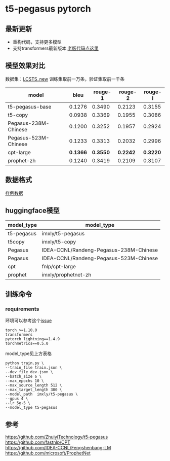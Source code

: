 # t5-pegasus pytorch
## 最新更新
- 重构代码，支持更多模型
- 支持transformers最新版本
[老版代码点这里](https://github.com/renmada/t5-pegasus-pytorch/tree/legacy)
## 模型效果对比
数据集：[LCSTS_new](https://www.luge.ai/#/luge/dataDetail?id=10)
训练集取前一万条，验证集取前一千条

| model                | bleu        | rouge-1       | rouge-2      | rouge-l      |
|----------------------|-------------|---------------|--------------|--------------|
| t5-pegasus-base      | 0.1276      | 0.3490        | 0.2123       | 0.3155       |
| t5-copy              | 0.0938      | 0.3369        | 0.1955       | 0.3086       |
| Pegasus-238M-Chinese | 0.1200      | 0.3252        | 0.1957       | 0.2924       |
| Pegasus-523M-Chinese | 0.1233      | 0.3313        | 0.2032       | 0.2996       |
| cpt-large            |  **0.1366** | **0.3550**    | **0.2242**   | **0.3220**   |
| prophet-zh           | 0.1240      | 0.3419        | 0.2109       | 0.3107       |

## 数据格式
[样例数据](https://github.com/renmada/t5-pegasus-pytorch/blob/legacy/examples/sample_data.json)
## huggingface模型

| model_type	 | model_type                             |
|-------------|----------------------------------------|
| t5-pegasus  | imxly/t5-pegasus                       |
| t5copy      | imxly/t5-copy                          |
| Pegasus     | IDEA-CCNL/Randeng-Pegasus-238M-Chinese |
| Pegasus     | IDEA-CCNL/Randeng-Pegasus-523M-Chinese |
| cpt         | fnlp/cpt-large                         |
| prophet     | imxly/prophetnet-zh                    |


## 训练命令
### requirements
环境可以参考这个[issue](https://github.com/renmada/t5-pegasus-pytorch/issues/58)
```
torch >=1.10.0
transformers
pytorch_lightning==1.4.9
torchmetrics==0.5.0
```
model_type见上方表格
```shell
python train.py \
--train_file train.json \
--dev_file dev.json \
--batch_size 6 \
--max_epochs 10 \
--max_source_length 512 \
--max_target_length 300 \
--model_path  imxly/t5-pegasus \
--gpus 4 \
--lr 5e-5 \
--model_type t5-pegasus
```
## 参考
https://github.com/ZhuiyiTechnology/t5-pegasus  
https://github.com/fastnlp/CPT  
https://github.com/IDEA-CCNL/Fengshenbang-LM  
https://github.com/microsoft/ProphetNet


